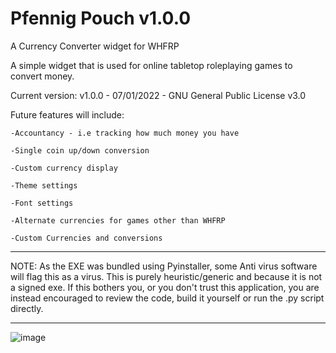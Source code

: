 # Pfennig Pouch v1.0.0 
A Currency Converter widget for WHFRP


A simple widget that is used for online tabletop roleplaying games to convert money.

Current version: v1.0.0 - 07/01/2022 - GNU General Public License v3.0


Future features will include:


  
    -Accountancy - i.e tracking how much money you have
    
    -Single coin up/down conversion
    
    -Custom currency display
    
    -Theme settings
    
    -Font settings
    
    -Alternate currencies for games other than WHFRP
    
    -Custom Currencies and conversions
    
   


***
NOTE: As the EXE was bundled using Pyinstaller, some Anti virus software will flag this as a virus. 
This is purely heuristic/generic and because it is not a signed exe.
If this bothers you, or you don't trust this application, you are instead encouraged to review the code, build it yourself
or run the .py script directly.
***


![image](https://user-images.githubusercontent.com/64257019/148580333-1c9685ab-984a-4999-9655-ac7653d31d81.png)
